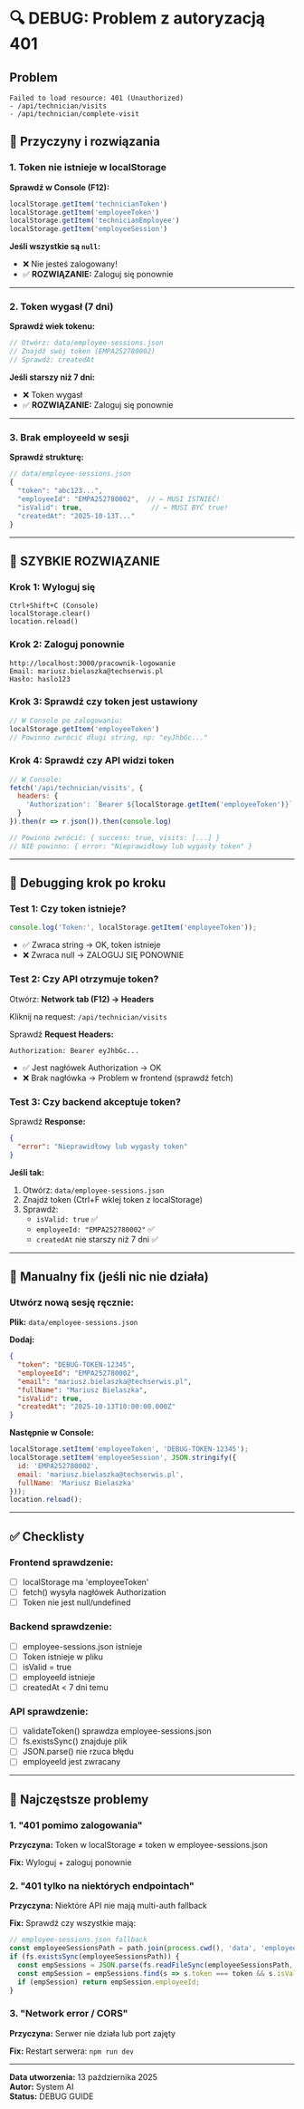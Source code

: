 # 🔍 DEBUG: Problem z autoryzacją 401

## Problem
```
Failed to load resource: 401 (Unauthorized)
- /api/technician/visits
- /api/technician/complete-visit
```

## 🎯 Przyczyny i rozwiązania

### 1. **Token nie istnieje w localStorage**

**Sprawdź w Console (F12):**
```javascript
localStorage.getItem('technicianToken')
localStorage.getItem('employeeToken')
localStorage.getItem('technicianEmployee')
localStorage.getItem('employeeSession')
```

**Jeśli wszystkie są `null`:**
- ❌ Nie jesteś zalogowany!
- ✅ **ROZWIĄZANIE:** Zaloguj się ponownie

---

### 2. **Token wygasł (7 dni)**

**Sprawdź wiek tokenu:**
```javascript
// Otwórz: data/employee-sessions.json
// Znajdź swój token (EMPA252780002)
// Sprawdź: createdAt
```

**Jeśli starszy niż 7 dni:**
- ❌ Token wygasł
- ✅ **ROZWIĄZANIE:** Zaloguj się ponownie

---

### 3. **Brak employeeId w sesji**

**Sprawdź strukturę:**
```javascript
// data/employee-sessions.json
{
  "token": "abc123...",
  "employeeId": "EMPA252780002",  // ← MUSI ISTNIEĆ!
  "isValid": true,                 // ← MUSI BYĆ true!
  "createdAt": "2025-10-13T..."
}
```

---

## 🔧 SZYBKIE ROZWIĄZANIE

### Krok 1: Wyloguj się
```
Ctrl+Shift+C (Console)
localStorage.clear()
location.reload()
```

### Krok 2: Zaloguj ponownie
```
http://localhost:3000/pracownik-logowanie
Email: mariusz.bielaszka@techserwis.pl
Hasło: haslo123
```

### Krok 3: Sprawdź czy token jest ustawiony
```javascript
// W Console po zalogowaniu:
localStorage.getItem('employeeToken')
// Powinno zwrócić długi string, np: "eyJhbGc..."
```

### Krok 4: Sprawdź czy API widzi token
```javascript
// W Console:
fetch('/api/technician/visits', {
  headers: {
    'Authorization': `Bearer ${localStorage.getItem('employeeToken')}`
  }
}).then(r => r.json()).then(console.log)

// Powinno zwrócić: { success: true, visits: [...] }
// NIE powinno: { error: "Nieprawidłowy lub wygasły token" }
```

---

## 🐛 Debugging krok po kroku

### Test 1: Czy token istnieje?
```javascript
console.log('Token:', localStorage.getItem('employeeToken'));
```
- ✅ Zwraca string → OK, token istnieje
- ❌ Zwraca null → ZALOGUJ SIĘ PONOWNIE

### Test 2: Czy API otrzymuje token?
Otwórz: **Network tab (F12) → Headers**

Kliknij na request: `/api/technician/visits`

Sprawdź **Request Headers:**
```
Authorization: Bearer eyJhbGc...
```

- ✅ Jest nagłówek Authorization → OK
- ❌ Brak nagłówka → Problem w frontend (sprawdź fetch)

### Test 3: Czy backend akceptuje token?
Sprawdź **Response:**
```json
{
  "error": "Nieprawidłowy lub wygasły token"
}
```

**Jeśli tak:**
1. Otwórz: `data/employee-sessions.json`
2. Znajdź token (Ctrl+F wklej token z localStorage)
3. Sprawdź:
   - `isValid: true` ✅
   - `employeeId: "EMPA252780002"` ✅
   - `createdAt` nie starszy niż 7 dni ✅

---

## 🔨 Manualny fix (jeśli nic nie działa)

### Utwórz nową sesję ręcznie:

**Plik:** `data/employee-sessions.json`

**Dodaj:**
```json
{
  "token": "DEBUG-TOKEN-12345",
  "employeeId": "EMPA252780002",
  "email": "mariusz.bielaszka@techserwis.pl",
  "fullName": "Mariusz Bielaszka",
  "isValid": true,
  "createdAt": "2025-10-13T10:00:00.000Z"
}
```

**Następnie w Console:**
```javascript
localStorage.setItem('employeeToken', 'DEBUG-TOKEN-12345');
localStorage.setItem('employeeSession', JSON.stringify({
  id: 'EMPA252780002',
  email: 'mariusz.bielaszka@techserwis.pl',
  fullName: 'Mariusz Bielaszka'
}));
location.reload();
```

---

## ✅ Checklisty

### Frontend sprawdzenie:
- [ ] localStorage ma 'employeeToken'
- [ ] fetch() wysyła nagłówek Authorization
- [ ] Token nie jest null/undefined

### Backend sprawdzenie:
- [ ] employee-sessions.json istnieje
- [ ] Token istnieje w pliku
- [ ] isValid = true
- [ ] employeeId istnieje
- [ ] createdAt < 7 dni temu

### API sprawdzenie:
- [ ] validateToken() sprawdza employee-sessions.json
- [ ] fs.existsSync() znajduje plik
- [ ] JSON.parse() nie rzuca błędu
- [ ] employeeId jest zwracany

---

## 🚨 Najczęstsze problemy

### 1. "401 pomimo zalogowania"
**Przyczyna:** Token w localStorage ≠ token w employee-sessions.json

**Fix:** Wyloguj + zaloguj ponownie

### 2. "401 tylko na niektórych endpointach"
**Przyczyna:** Niektóre API nie mają multi-auth fallback

**Fix:** Sprawdź czy wszystkie mają:
```javascript
// employee-sessions.json fallback
const employeeSessionsPath = path.join(process.cwd(), 'data', 'employee-sessions.json');
if (fs.existsSync(employeeSessionsPath)) {
  const empSessions = JSON.parse(fs.readFileSync(employeeSessionsPath, 'utf-8'));
  const empSession = empSessions.find(s => s.token === token && s.isValid);
  if (empSession) return empSession.employeeId;
}
```

### 3. "Network error / CORS"
**Przyczyna:** Serwer nie działa lub port zajęty

**Fix:** Restart serwera: `npm run dev`

---

**Data utworzenia:** 13 października 2025  
**Autor:** System AI  
**Status:** DEBUG GUIDE
